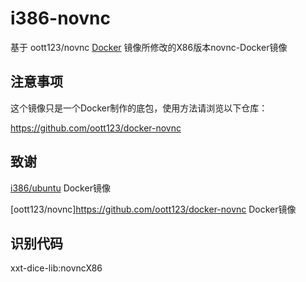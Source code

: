 # i386-novnc
基于 oott123/novnc [Docker](https://hub.docker.com/r/oott123/novnc) 镜像所修改的X86版本novnc-Docker镜像
## 注意事项
这个镜像只是一个Docker制作的底包，使用方法请浏览以下仓库：
  
https://github.com/oott123/docker-novnc
## 致谢
[i386/ubuntu](https://hub.docker.com/r/i386/ubuntu) Docker镜像
	
[oott123/novnc]https://github.com/oott123/docker-novnc Docker镜像
## 识别代码
xxt-dice-lib:novncX86
